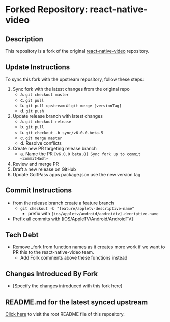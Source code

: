 # Forked Repository: react-native-video

## Description
This repository is a fork of the original [react-native-video](https://github.com/react-native-video/react-native-video) repository. 

## Update Instructions
To sync this fork with the upstream repository, follow these steps:
1. Sync fork with the latest changes from the original repo
    - a. `git checkout master`
    - c. `git pull`
    - b. `git pull upstream` or `git merge [versionTag]`
    - d. `git push`
2. Update release branch with latest changes
    - a. `git checkout release`
    - b. `git pull`
    - b. `git checkout -b sync/v6.0.0-beta.5`
    - c. `git merge master`
    - d. Resolve conflicts
3. Create new PR targeting release branch
    - a. Name the PR `[v6.0.0 beta.8] Sync fork up to commit <commitHash>`
4. Review and merge PR
5. Draft a new release on GitHub
6. Update GolfPass apps package.json use the new version tag

## Commit Instructions
- from the release branch create a feature branch
   - `git checkout -b "feature/appletv-descriptive-name"`
       - prefix with `[ios/appletv/android/androidtv]-decriptive-name`
- Prefix all commits with [iOS/AppleTV/Android/AndroidTV]

## Tech Debt
- Remove _fork from function names as it creates more work if we want to PR this to the react-native-video team.
   -  Add Fork comments above these functions instead

## Changes Introduced By Fork
- [Specify the changes introduced with this fork here]

## README.md for the latest synced upstream
[Click here](/README.md) to visit the root README file of this repository.
